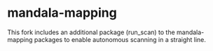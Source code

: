 # mandala-mapping

This fork includes an additional package (run_scan) to the mandala-mapping packages to enable autonomous scanning in a straight line.
